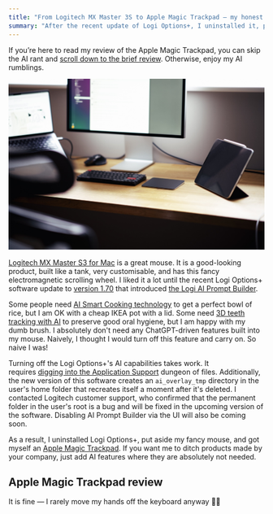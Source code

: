 ```yaml
---
title: "From Logitech MX Master 3S to Apple Magic Trackpad — my honest review (of the AI hype)"
summary: "After the recent update of Logi Options+, I uninstalled it, put aside my fancy mouse, and got myself an Apple Magic Trackpad."
---
```


If you’re here to read my review of the Apple Magic Trackpad, you can skip the AI rant and [scroll down to the brief review](#apple-magic-trackpad-review). Otherwise, enjoy my AI rumblings.

![Apple Magic Trackpad on my desk](trackpad.jpg)

[Logitech MX Master S3 for Mac](https://www.logitech.com/en-gb/products/mice/mx-master-3s-mac-bluetooth-mouse.910-006572.html) is a great mouse. It is a good-looking product, built like a tank, very customisable, and has this fancy electromagnetic scrolling wheel. I liked it a lot until the recent Logi Options+ software update to [version 1.70](https://support.logi.com/hc/en-gb/articles/1500005516462-Logi-Options-Release-Notes#h_01HR93P0DT3Y8T5NEFGR5YXTKV) that introduced [the Logi AI Prompt Builder](https://www.logitech.com/en-gb/software/logi-ai-prompt-builder.html).

Some people need [AI Smart Cooking technology](https://www.tefal.com.sg/Cooking-appliances/Rice-Cookers/RK736B-EASY-RICE-PLUS-spherical-pot-rice-cooker-1-8L/p/7211004623) to get a perfect bowl of rice, but I am OK with a cheap IKEA pot with a lid. Some need [3D teeth tracking with AI](https://shop.oralb.co.uk/io10-cosmic-black-electric-toothbrush-with-charging-travel-case/13997362.html) to preserve good oral hygiene, but I am happy with my dumb brush. I absolutely don't need any ChatGPT-driven features built into my mouse. Naively, I thought I would turn off this feature and carry on. So naive I was! 

Turning off the Logi Options+'s AI capabilities takes work. It requires [digging into the Application Support](https://mastodon.social/@flipneus/112321297224942175) dungeon of files. Additionally, the new version of this software creates an `ai_overlay_tmp` directory in the user's home folder that recreates itself a moment after it's deleted. I contacted Logitech customer support, who confirmed that the permanent folder in the user's root is a bug and will be fixed in the upcoming version of the software. Disabling AI Prompt Builder via the UI will also be coming soon.

As a result, I uninstalled Logi Options+, put aside my fancy mouse, and got myself an [Apple Magic Trackpad](https://www.apple.com/uk/shop/product/MMMP3Z/A/magic-trackpad-black-multi-touch-surface). If you want me to ditch products made by your company, just add AI features where they are absolutely not needed.

## Apple Magic Trackpad review

It is fine — I rarely move my hands off the keyboard anyway 🤷‍♂️
